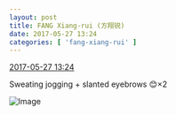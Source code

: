 ```yaml
---
layout: post
title: FANG Xiang-rui (方翔锐)
date: 2017-05-27 13:24
categories: [ 'fang-xiang-rui' ]
---
```


<div class="weibo-info">
  <a href="http://weibo.com/6117583008/F52onvwlr">2017-05-27 13:24</a>
</div>

Sweating jogging + slanted eyebrows :blush:×2

<!-- more -->

![Image](https://wx3.sinaimg.cn/mw690/006G0KNGgy1ffzuqlh8izj30zj0qogu6.jpg)
